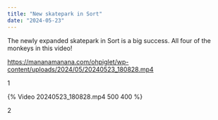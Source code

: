 ```yaml
---
title: "New skatepark in Sort"
date: "2024-05-23"
---
```


The newly expanded skatepark in Sort is a big success. All four of the monkeys in this video!

https://mananamanana.com/ohpiglet/wp-content/uploads/2024/05/20240523_180828.mp4

1

{% Video 20240523_180828.mp4 500 400 %}

2
